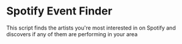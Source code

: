 # Spotify Event Finder

This script finds the artists you're most interested in on Spotify and discovers if any of them are performing in your area
